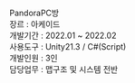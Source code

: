 # 

PandoraPC방 </br>
장르     : 아케이드 </br>
개발기간 : 2022.01 ~ 2022.02 </br>
사용도구 : Unity21.3 / C#(Script) </br>
개발인원 : 3인 </br>
담당업무 : 맵구조 및 시스템 전반 </br>
